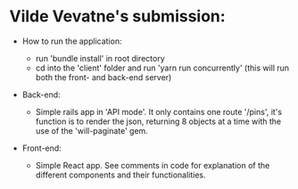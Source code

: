 # Vilde Vevatne's submission:

* How to run the application:

	- run 'bundle install' in root directory
	- cd into the 'client' folder and run 'yarn run concurrently' (this will run both the front- and back-end server)


* Back-end:

	- Simple rails app in 'API mode'. It only contains one route '/pins', it's function is to render the json, returning 8 objects at a time with the use of the 'will-paginate' gem. 

* Front-end:

	- Simple React app. See comments in code for explanation of the different components and their functionalities. 
